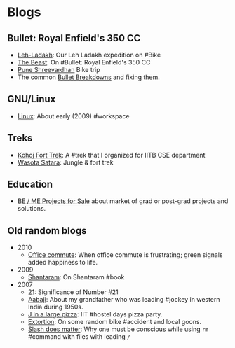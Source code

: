 # Blogs

## Bullet: Royal Enfield's 350 CC

* [Leh-Ladakh](JustLikeThat/Ladakh): Our Leh Ladakh expedition on #Bike
* [The Beast](JustLikeThat/beast): On #Bullet: Royal Enfield's 350 CC
* [Pune Shreevardhan](JustLikeThat/shreevardhan) Bike trip
* The common [Bullet Breakdowns](JustLikeThat/breakdowns) and fixing them.

## GNU/Linux

* [Linux](JustLikeThat/Linux): About early (2009) #workspace

## Treks

* [Kohoj Fort Trek](JustLikeThat/KohojTrek): A #trek that I organized for IITB
  CSE department
* [Wasota Satara](JustLikeThat/wasota): Jungle & fort trek

## Education

* [BE / ME Projects for Sale](JustLikeThat/meProjects) about market of grad or post-grad
  projects and solutions.

## Old random blogs

* 2010
    * [Office commute](JustLikeThat/signals): When office commute is
      frustrating; green signals added happiness to life.
* 2009
    * [Shantaram](JustLikeThat/Shantaram): On Shantaram #book
* 2007
    * [21](JustLikeThat/21): Significance of Number #21
    * [Aabaji](JustLikeThat/Aabaji): About my grandfather who was leading #jockey
      in western India during 1950s.
    * [J in a large pizza](JustLikeThat/JInLargePizza): IIT #hostel days pizza party.
    * [Extortion](JustLikeThat/Extortion): On some random bike #accident and
      local goons.
    * [Slash does matter](JustLikeThat/Slash_does_matter): Why one must be
      conscious while using `rm` #command with files with leading `/`
